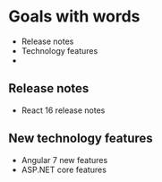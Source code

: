 # Goals with words

- Release notes
- Technology features
- 
  
## Release notes
- React 16 release notes

## New technology features
- Angular 7 new features
- ASP.NET core features
